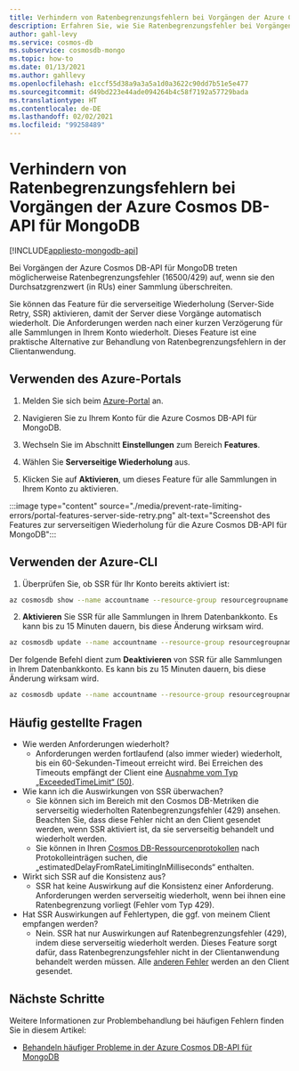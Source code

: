 ```yaml
---
title: Verhindern von Ratenbegrenzungsfehlern bei Vorgängen der Azure Cosmos DB-API für MongoDB
description: Erfahren Sie, wie Sie Ratenbegrenzungsfehler bei Vorgängen Ihrer Azure Cosmos DB-API für MongoDB mithilfe des SSR-Features (Server-Side Retry, serverseitige Wiederholung) vermeiden können.
author: gahl-levy
ms.service: cosmos-db
ms.subservice: cosmosdb-mongo
ms.topic: how-to
ms.date: 01/13/2021
ms.author: gahllevy
ms.openlocfilehash: e1ccf55d38a9a3a5a1d0a3622c90dd7b51e5e477
ms.sourcegitcommit: d49bd223e44ade094264b4c58f7192a57729bada
ms.translationtype: HT
ms.contentlocale: de-DE
ms.lasthandoff: 02/02/2021
ms.locfileid: "99258489"
---
```

# <a name="prevent-rate-limiting-errors-for-azure-cosmos-db-api-for-mongodb-operations"></a>Verhindern von Ratenbegrenzungsfehlern bei Vorgängen der Azure Cosmos DB-API für MongoDB
[!INCLUDE[appliesto-mongodb-api](includes/appliesto-mongodb-api.md)]

Bei Vorgängen der Azure Cosmos DB-API für MongoDB treten möglicherweise Ratenbegrenzungsfehler (16500/429) auf, wenn sie den Durchsatzgrenzwert (in RUs) einer Sammlung überschreiten. 

Sie können das Feature für die serverseitige Wiederholung (Server-Side Retry, SSR) aktivieren, damit der Server diese Vorgänge automatisch wiederholt. Die Anforderungen werden nach einer kurzen Verzögerung für alle Sammlungen in Ihrem Konto wiederholt. Dieses Feature ist eine praktische Alternative zur Behandlung von Ratenbegrenzungsfehlern in der Clientanwendung.

## <a name="use-the-azure-portal"></a>Verwenden des Azure-Portals

1. Melden Sie sich beim [Azure-Portal](https://portal.azure.com/) an.

1. Navigieren Sie zu Ihrem Konto für die Azure Cosmos DB-API für MongoDB.

1. Wechseln Sie im Abschnitt **Einstellungen** zum Bereich **Features**.

1. Wählen Sie **Serverseitige Wiederholung** aus.

1. Klicken Sie auf **Aktivieren**, um dieses Feature für alle Sammlungen in Ihrem Konto zu aktivieren.

:::image type="content" source="./media/prevent-rate-limiting-errors/portal-features-server-side-retry.png" alt-text="Screenshot des Features zur serverseitigen Wiederholung für die Azure Cosmos DB-API für MongoDB":::

## <a name="use-the-azure-cli"></a>Verwenden der Azure-CLI

1. Überprüfen Sie, ob SSR für Ihr Konto bereits aktiviert ist:
```bash
az cosmosdb show --name accountname --resource-group resourcegroupname
```
2. **Aktivieren** Sie SSR für alle Sammlungen in Ihrem Datenbankkonto. Es kann bis zu 15 Minuten dauern, bis diese Änderung wirksam wird.
```bash
az cosmosdb update --name accountname --resource-group resourcegroupname --capabilities EnableMongo DisableRateLimitingResponses
```
Der folgende Befehl dient zum **Deaktivieren** von SSR für alle Sammlungen in Ihrem Datenbankkonto. Es kann bis zu 15 Minuten dauern, bis diese Änderung wirksam wird.
```bash
az cosmosdb update --name accountname --resource-group resourcegroupname --capabilities EnableMongo DisableRateLimitingResponses
```

## <a name="frequently-asked-questions"></a>Häufig gestellte Fragen
* Wie werden Anforderungen wiederholt?
    * Anforderungen werden fortlaufend (also immer wieder) wiederholt, bis ein 60-Sekunden-Timeout erreicht wird. Bei Erreichen des Timeouts empfängt der Client eine [Ausnahme vom Typ „ExceededTimeLimit“ (50)](mongodb-troubleshoot.md).
*  Wie kann ich die Auswirkungen von SSR überwachen?
    *  Sie können sich im Bereich mit den Cosmos DB-Metriken die serverseitig wiederholten Ratenbegrenzungsfehler (429) ansehen. Beachten Sie, dass diese Fehler nicht an den Client gesendet werden, wenn SSR aktiviert ist, da sie serverseitig behandelt und wiederholt werden. 
    *  Sie können in Ihren [Cosmos DB-Ressourcenprotokollen](cosmosdb-monitor-resource-logs.md) nach Protokolleinträgen suchen, die „estimatedDelayFromRateLimitingInMilliseconds“ enthalten.
*  Wirkt sich SSR auf die Konsistenz aus?
    *  SSR hat keine Auswirkung auf die Konsistenz einer Anforderung. Anforderungen werden serverseitig wiederholt, wenn bei ihnen eine Ratenbegrenzung vorliegt (Fehler vom Typ 429). 
*  Hat SSR Auswirkungen auf Fehlertypen, die ggf. von meinem Client empfangen werden?
    *  Nein. SSR hat nur Auswirkungen auf Ratenbegrenzungsfehler (429), indem diese serverseitig wiederholt werden. Dieses Feature sorgt dafür, dass Ratenbegrenzungsfehler nicht in der Clientanwendung behandelt werden müssen. Alle [anderen Fehler](mongodb-troubleshoot.md) werden an den Client gesendet. 

## <a name="next-steps"></a>Nächste Schritte

Weitere Informationen zur Problembehandlung bei häufigen Fehlern finden Sie in diesem Artikel:

* [Behandeln häufiger Probleme in der Azure Cosmos DB-API für MongoDB](mongodb-troubleshoot.md)
